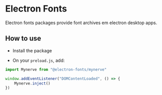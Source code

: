 # Electron Fonts

Electron fonts packages provide font archives em electron desktop apps.

## How to use

* Install the package

* On your `preload.js`, add:

```ts
import Mynerve from "@electron-fonts/mynerve"

window.addEventListener("DOMContentLoaded", () => {
    Mynerve.inject()
})
```